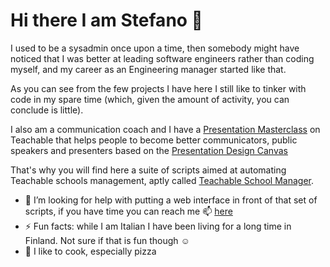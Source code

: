 # Hi there I am Stefano 👋

I used to be a sysadmin once upon a time, then somebody might have noticed that I was better at leading software engineers rather than coding myself, and my career as an Engineering manager started like that.

As you can see from the few projects I have here I still like to tinker with code in my spare time (which, given the amount of activity, you can conclude is little).

I also am a communication coach and I have a [Presentation Masterclass](https://britemind.teachable.com/p/masterclass) on Teachable that helps people to become better communicators, public speakers and presenters based on the [Presentation Design Canvas](https://presentationdesigncanvas.com/)

That's why you will find here a suite of scripts aimed at automating Teachable schools management, aptly called [Teachable School Manager](https://github.com/stezz/teachable-scripts).

- 🤔 I’m looking for help with putting a web interface in front of that set of scripts, if you have time you can reach me  📫 [here](mailto:stefano.mosconi@gmail.com)
- ⚡ Fun facts: while I am Italian I have been living for a long time in Finland. Not sure if that is fun though ☺️
- 🍕 I like to cook, especially pizza

<!--
**stezz/stezz** is a ✨ _special_ ✨ repository because its `README.md` (this file) appears on your GitHub profile.

Here are some ideas to get you started:

- 🔭 I’m currently working on ...
- 🌱 I’m currently learning ...
- 👯 I’m looking to collaborate on ...
- 🤔 I’m looking for help with ...
- 💬 Ask me about ...
- 📫 How to reach me: ...
- 😄 Pronouns: ...
- ⚡ Fun fact: ...
-->
